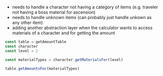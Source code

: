 - needs to handle a character not having a category of items (e.g. traveler not having a boss material for ascension)
- needs to handle unknown items (can probably just handle unkown as any other item)
- adding another abstraction layer when the calculator wants to access materials of a character and for getting the amount

```js
const table = getAmountTable
const character
const level = 2

const materialTypes = character.getMaterialsFor(level)

table.getAmountsFor(materialTypes)
```

